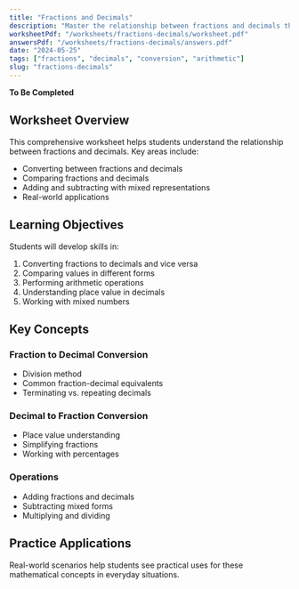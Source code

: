 ```yaml
---
title: "Fractions and Decimals"
description: "Master the relationship between fractions and decimals through practice and visual representations."
worksheetPdf: "/worksheets/fractions-decimals/worksheet.pdf"
answersPdf: "/worksheets/fractions-decimals/answers.pdf"
date: "2024-05-25"
tags: ["fractions", "decimals", "conversion", "arithmetic"]
slug: "fractions-decimals"
---
```


**To Be Completed**

## Worksheet Overview

This comprehensive worksheet helps students understand the relationship between fractions and decimals. Key areas include:

- Converting between fractions and decimals
- Comparing fractions and decimals
- Adding and subtracting with mixed representations
- Real-world applications

## Learning Objectives

Students will develop skills in:

1. Converting fractions to decimals and vice versa
2. Comparing values in different forms
3. Performing arithmetic operations
4. Understanding place value in decimals
5. Working with mixed numbers

## Key Concepts

### Fraction to Decimal Conversion

- Division method
- Common fraction-decimal equivalents
- Terminating vs. repeating decimals

### Decimal to Fraction Conversion

- Place value understanding
- Simplifying fractions
- Working with percentages

### Operations

- Adding fractions and decimals
- Subtracting mixed forms
- Multiplying and dividing

## Practice Applications

Real-world scenarios help students see practical uses for these mathematical concepts in everyday situations.
